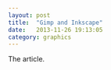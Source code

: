 ```yaml
---
layout: post
title:  "Gimp and Inkscape"
date:   2013-11-26 19:13:05
category: graphics 
---
```


The article.
